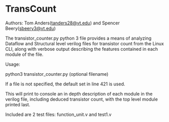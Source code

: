 # TransCount
Authors: Tom Anders(tanders28@vt.edu) and Spencer Beery(sbeery3@vt.edu)


The transistor_counter.py python 3 file provides a means of analyzing Dataflow and Structural level verilog files for transistor count from the Linux CLI, along with verbose output describing the features contained in each module of the file. 

Usage:

python3 transistor_counter.py (optional filename)

If a file is not specified, the default set in line 421 is used.

This will print to console an in depth description of each module in the verilog file, including deduced transistor count, with the top level module printed last.

Included are 2 test files: function_unit.v and test1.v
